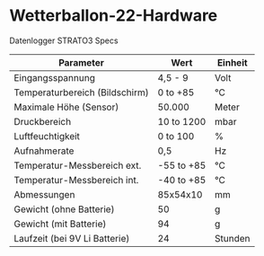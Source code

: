 # Wetterballon-22-Hardware

Datenlogger STRATO3 Specs

Parameter | Wert | Einheit
---|---|---
Eingangsspannung | 4,5 - 9 | Volt
Temperaturbereich (Bildschirm) | 0 to +85 | °C
Maximale Höhe (Sensor) | 50.000 | Meter
Druckbereich | 10 to 1200 | mbar
Luftfeuchtigkeit | 0 to 100 | %
Aufnahmerate | 0,5 | Hz
Temperatur-Messbereich ext. | -55 to +85 | °C
Temperatur-Messbereich int. | -40 to +85 | °C
Abmessungen | 85x54x10 | mm
Gewicht (ohne Batterie) | 50 | g
Gewicht (mit Batterie) | 94 | g
Laufzeit (bei 9V Li Batterie) | 24 | Stunden
